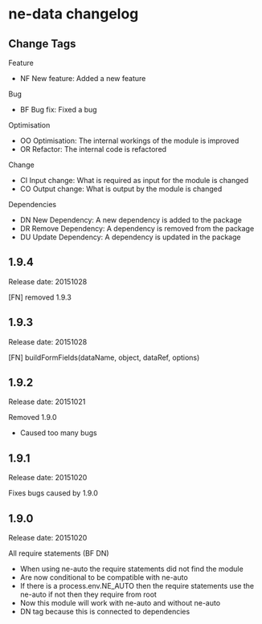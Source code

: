 # ne-data changelog

## Change Tags

Feature
- NF New feature: Added a new feature

Bug
- BF Bug fix: Fixed a bug

Optimisation
- OO Optimisation: The internal workings of the module is improved 
- OR Refactor: The internal code is refactored

Change
- CI Input change: What is required as input for the module is changed
- CO Output change: What is output by the module is changed

Dependencies
- DN New Dependency: A new dependency is added to the package
- DR Remove Dependency: A  dependency is removed from the package
- DU Update Dependency: A dependency is updated in the package


## 1.9.4

Release date: 20151028

[FN] removed 1.9.3


## 1.9.3

Release date: 20151028

[FN] buildFormFields(dataName, object, dataRef, options)


## 1.9.2

Release date: 20151021

Removed 1.9.0
- Caused too many bugs


## 1.9.1

Release date: 20151020

Fixes bugs caused by 1.9.0


## 1.9.0

Release date: 20151020

All require statements (BF DN)
- When using ne-auto the require statements did not find the module
- Are now conditional to be compatible with ne-auto
- If there is a process.env.NE_AUTO then the require statements use the ne-auto if not then they require from root
- Now this module will work with ne-auto and without ne-auto
- DN tag because this is connected to dependencies 